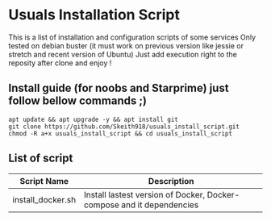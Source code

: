# Usuals Installation Script
This is a list of installation and configuration scripts of some services
Only tested on debian buster (it must work on previous version like jessie or stretch and recent version of Ubuntu)
Just add execution right to the reposity after clone and enjoy !
## Install guide (for noobs and Starprime) just follow bellow commands ;)
```
apt update && apt upgrade -y && apt install git
git clone https://github.com/Skeith918/usuals_install_script.git
chmod -R a+x usuals_install_script && cd usuals_install_script
```
## List of script
Script Name    | Description
-------------  | -------------
install_docker.sh | Install lastest version of Docker, Docker-compose and it dependencies
